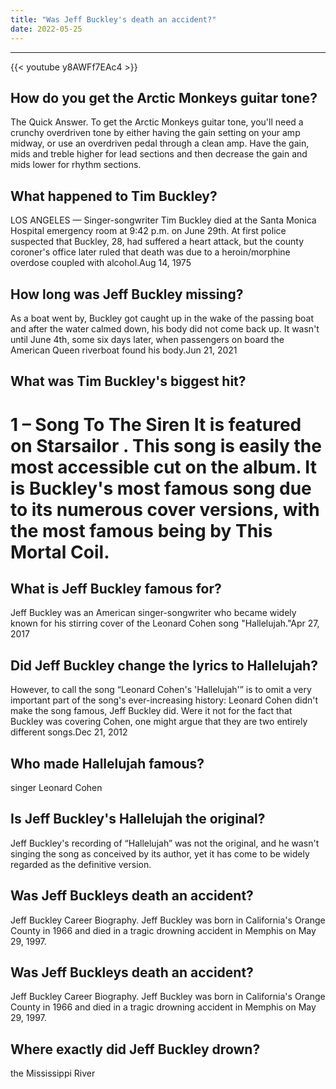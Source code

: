 ```yaml
---
title: "Was Jeff Buckley's death an accident?"
date: 2022-05-25
---
```


---
{{< youtube y8AWFf7EAc4 >}}
## How do you get the Arctic Monkeys guitar tone?
The Quick Answer. To get the Arctic Monkeys guitar tone, you'll need a crunchy overdriven tone by either having the gain setting on your amp midway, or use an overdriven pedal through a clean amp. Have the gain, mids and treble higher for lead sections and then decrease the gain and mids lower for rhythm sections.

## What happened to Tim Buckley?
LOS ANGELES — Singer-songwriter Tim Buckley died at the Santa Monica Hospital emergency room at 9:42 p.m. on June 29th. At first police suspected that Buckley, 28, had suffered a heart attack, but the county coroner's office later ruled that death was due to a heroin/morphine overdose coupled with alcohol.Aug 14, 1975

## How long was Jeff Buckley missing?
As a boat went by, Buckley got caught up in the wake of the passing boat and after the water calmed down, his body did not come back up. It wasn't until June 4th, some six days later, when passengers on board the American Queen riverboat found his body.Jun 21, 2021

## What was Tim Buckley's biggest hit?
# 1 – Song To The Siren It is featured on Starsailor . This song is easily the most accessible cut on the album. It is Buckley's most famous song due to its numerous cover versions, with the most famous being by This Mortal Coil.

## What is Jeff Buckley famous for?
Jeff Buckley was an American singer-songwriter who became widely known for his stirring cover of the Leonard Cohen song "Hallelujah."Apr 27, 2017

## Did Jeff Buckley change the lyrics to Hallelujah?
However, to call the song “Leonard Cohen's 'Hallelujah'” is to omit a very important part of the song's ever-increasing history: Leonard Cohen didn't make the song famous, Jeff Buckley did. Were it not for the fact that Buckley was covering Cohen, one might argue that they are two entirely different songs.Dec 21, 2012

## Who made Hallelujah famous?
singer Leonard Cohen

## Is Jeff Buckley's Hallelujah the original?
Jeff Buckley's recording of “Hallelujah” was not the original, and he wasn't singing the song as conceived by its author, yet it has come to be widely regarded as the definitive version.

## Was Jeff Buckleys death an accident?
Jeff Buckley Career Biography. Jeff Buckley was born in California's Orange County in 1966 and died in a tragic drowning accident in Memphis on May 29, 1997.

## Was Jeff Buckleys death an accident?
Jeff Buckley Career Biography. Jeff Buckley was born in California's Orange County in 1966 and died in a tragic drowning accident in Memphis on May 29, 1997.

## Where exactly did Jeff Buckley drown?
the Mississippi River

